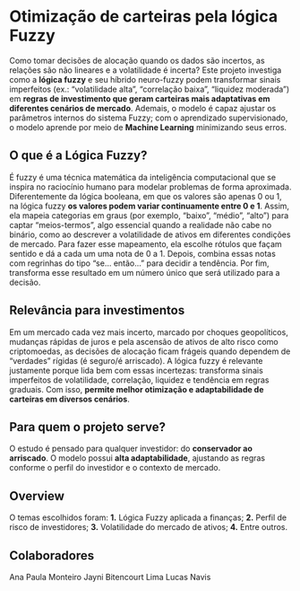 # Otimização de carteiras pela lógica Fuzzy

Como tomar decisões de alocação quando os dados são incertos, as relações são não lineares e a volatilidade é incerta?
Este projeto investiga como a **lógica fuzzy** e seu híbrido neuro-fuzzy podem transformar sinais imperfeitos (ex.: “volatilidade alta”, “correlação baixa”, “liquidez moderada”) em **regras de investimento que geram carteiras mais adaptativas em diferentes cenários de mercado**.
Ademais, o modelo é capaz ajustar os parâmetros internos do sistema Fuzzy; com o aprendizado supervisionado, o modelo aprende por meio de **Machine Learning** minimizando seus erros.


## O que é a Lógica Fuzzy?

É fuzzy é uma técnica matemática da inteligência computacional que se inspira no raciocínio humano para modelar problemas de forma aproximada. 
Diferentemente da lógica booleana, em que os valores são apenas 0 ou 1, na lógica fuzzy **os valores podem variar continuamente entre 0 e 1**. Assim, ela mapeia categorias em graus (por exemplo, “baixo”, “médio”, “alto”) para captar “meios-termos”, algo essencial quando a realidade não cabe no binário, como ao descrever a volatilidade de ativos em diferentes condições de mercado. 
Para fazer esse mapeamento, ela escolhe rótulos que façam sentido e dá a cada um uma nota de 0 a 1. Depois, combina essas notas com regrinhas do tipo “se… então…” para decidir a tendência. Por fim, transforma esse resultado em um número único que será utilizado para a decisão.


## Relevância para investimentos

Em um mercado cada vez mais incerto, marcado por choques geopolíticos, mudanças rápidas de juros e pela ascensão de ativos de alto risco como criptomoedas, as decisões de alocação ficam frágeis quando dependem de “verdades” rígidas (é seguro/é arriscado).
A lógica fuzzy é relevante justamente porque lida bem com essas incertezas: transforma sinais imperfeitos de volatilidade, correlação, liquidez e tendência em regras graduais.
Com isso, **permite melhor otimização e adaptabilidade de carteiras em diversos cenários**.


## Para quem o projeto serve?

O estudo é pensado para qualquer investidor: do **conservador ao arriscado**.
O modelo possui **alta adaptabilidade**, ajustando as regras conforme o perfil do investidor e o contexto de mercado.


## Overview 

O temas escolhidos foram:
**1.** Lógica Fuzzy aplicada a finanças;
**2.** Perfil de risco de investidores;
**3.** Volatilidade do mercado de ativos;
**4.** Entre outros.


## Colaboradores 

Ana Paula Monteiro 
Jayni Bitencourt Lima 
Lucas Navis 

